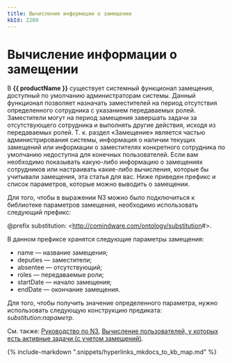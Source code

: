 ```yaml
---
title: Вычисление информации о замещении
kbId: 2289
---
```


# Вычисление информации о замещении

В **{{ productName }}** существует системный функционал замещения, доступный по умолчанию администраторам системы. Данный функционал позволяет назначать заместителей на период отсутствия определенного сотрудника с указанием передаваемых ролей. Заместители могут на период замещения завершать задачи за отсутствующего сотрудника и выполнять другие действия, исходя из передаваемых ролей. Т. к. раздел «Замещение» является частью администрирования системы, информация о наличии текущих замещений или информации о заместителях конкретного сотрудника по умолчанию недоступна для конечных пользователей. Если вам необходимо показывать какую-либо информацию о замещениях сотрудников или настраивать какие-либо вычисления, которые бы учитывали замещения, эта статья для вас. Ниже приведен префикс и список параметров, которые можно выводить о замещении.

Для того, чтобы в выражении N3 можно было подключиться к библиотеке параметров замещения, необходимо использовать следующий префикс:

@prefix substitution: <<http://comindware.com/ontology/substitution>#>.

В данном префиксе хранятся следующие параметры замещения:

- name — название замещения;
- deputies — заместители;
- absentee — отсутствующий;
- roles — передаваемые роли;
- startDate — начало замещения;
- endDate — окончание замещения.

Для того, чтобы получить значение определенного параметра, нужно использовать следующую конструкцию предиката: *substitution:параметр*.

См. также: [Руководство по N3](https://kb.comindware.ru/category/comindware-business-application-platform/%d0%92%d0%b5%d1%80%d1%81%d0%b8%d1%8f-3-5/%d0%a0%d1%83%d0%ba%d0%be%d0%b2%d0%be%d0%b4%d1%81%d1%82%d0%b2%d0%b0/%d0%a0%d1%83%d0%ba%d0%be%d0%b2%d0%be%d0%b4%d1%81%d1%82%d0%b2%d0%be-%d0%bf%d0%be-n3/331/), [Вычисление пользователей, у которых есть активные задачи (с учетом замещений)](https://kb.comindware.ru/article.php?id=1785).

{% include-markdown ".snippets/hyperlinks_mkdocs_to_kb_map.md" %}
